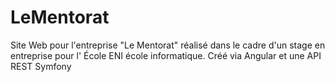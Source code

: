 # LeMentorat
 Site Web pour l'entreprise "Le Mentorat" réalisé dans le cadre d'un stage en entreprise pour l' École ENI école informatique. Créé via Angular et une API REST Symfony
